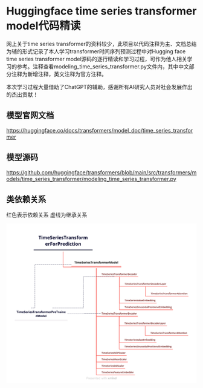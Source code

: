 # Huggingface time series transformer model代码精读

网上关于time series transformer的资料较少，此项目以代码注释为主、文档总结为辅的形式记录了本人学习transformer时间序列预测过程中对Hugging face time series transformer model源码的逐行精读和学习过程，可作为他人相关学习的参考。注释查看modeling_time_series_transformer.py文件内，其中中文部分注释为新增注释，英文注释为官方注释。

本次学习过程大量借助了ChatGPT的辅助，感谢所有AI研究人员对社会发展作出的杰出贡献！


## 模型官网文档
https://huggingface.co/docs/transformers/model_doc/time_series_transformer

## 模型源码
https://github.com/huggingface/transformers/blob/main/src/transformers/models/time_series_transformer/modeling_time_series_transformer.py


## 类依赖关系

红色表示依赖关系
虚线为继承关系

![类依赖关系图](classes.png)


